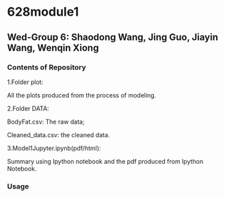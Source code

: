 # 628module1
## Wed-Group 6: Shaodong Wang, Jing Guo, Jiayin Wang, Wenqin Xiong
### Contents of Repository
1.Folder plot: 

  All the plots produced from the process of modeling.
  
2.Folder DATA: 

  BodyFat.csv: The raw data;
  
  Cleaned_data.csv: the cleaned data.
  
3.Model1Jupyter.ipynb(pdf/html):

  Summary using Ipython notebook and the pdf produced from Ipython Notebook.
  

### Usage
